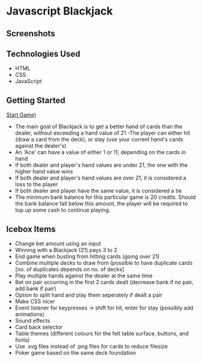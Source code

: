 # Javascript Blackjack

## Screenshots

## Technologies Used

- HTML
- CSS
- JavaScript

## Getting Started

[Start Game)](https://kr222.github.io/sei-projects/js-blackjack)

- The main goal of Blackjack is to get a better hand of cards than the dealer, without exceeding a hand value of 21
  -The player can either hit (draw a card from the deck), or stay (use your current hand's cards against the dealer's)
- An 'Ace' can have a value of either 1 or 11, depending on the cards in hand
- If both dealer and player's hand values are under 21, the one with the higher hand value wins
- If both dealer and player's hand values are over 21, it is considered a loss to the player
- If both dealer and player have the same value, it is considered a tie
- The minimum bank balance for this particular game is 20 credits. Should the bank balance fall below this amount, the player will be required to top up some cash to continue playing.

## Icebox Items

- Change bet amount using an input
- Winning with a Blackjack (21) pays 3 to 2
- End game when busting from hitting cards (going over 21)
- Combine multiple decks to draw from (possible to have duplicate cards [no. of duplicates depends on no. of decks]
- Play multiple hands against the dealer at the same time
- Bet on pair occurring in the first 2 cards dealt (decrease bank if no pair, add bank if pair)
- Option to split hand and play them seperately if dealt a pair
- Make CSS nicer
- Event listener for keypresses -> shift for hit, enter for stay (possibly add animations)
- Sound effects
- Card back selector
- Table themes (different colours for the felt table surface, buttons, and fonts)
- Use .svg files instead of .png files for cards to reduce filesize
- Poker game based on the same deck foundation

